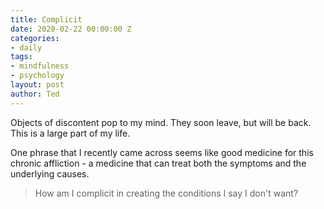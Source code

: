 ```yaml
---
title: Complicit
date: 2020-02-22 00:00:00 Z
categories:
- daily
tags:
- mindfulness
- psychology
layout: post
author: Ted
---
```


Objects of discontent pop to my mind. They soon leave, but will be back. This is a large part of my life.

One phrase that I recently came across seems like good medicine for this chronic affliction - a medicine that can treat both the symptoms and the underlying causes.

> How am I complicit in creating the conditions I say I don't want?
